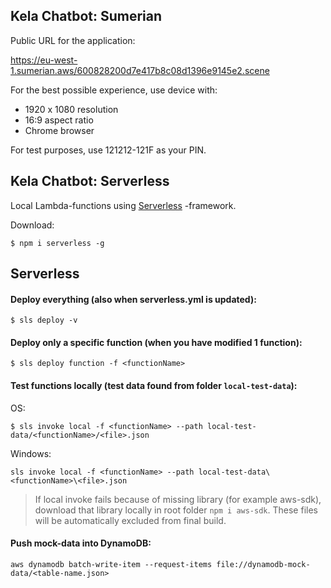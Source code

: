 Kela Chatbot: Sumerian
----------------------

Public URL for the application:

https://eu-west-1.sumerian.aws/600828200d7e417b8c08d1396e9145e2.scene

For the best possible experience, use device with:

- 1920 x 1080 resolution
- 16:9 aspect ratio
- Chrome browser

For test purposes, use 121212-121F as your PIN.

Kela Chatbot: Serverless
------------------------

Local Lambda-functions using [Serverless](https://serverless.com/) -framework.

Download: 
```
$ npm i serverless -g
```


Serverless
----------

#### Deploy everything (also when serverless.yml is updated): 

```
$ sls deploy -v
```

#### Deploy only a specific function (when you have modified 1 function): 
```
$ sls deploy function -f <functionName>
```

#### Test functions locally (test data found from folder `local-test-data`):

OS: 
```
$ sls invoke local -f <functionName> --path local-test-data/<functionName>/<file>.json
```

Windows:
```
sls invoke local -f <functionName> --path local-test-data\<functionName>\<file>.json
```
> If local invoke fails because of missing library (for example aws-sdk), download that 
> library locally in root folder `npm i aws-sdk`. These files will be automatically excluded 
> from final build.

#### Push mock-data into DynamoDB:

```
aws dynamodb batch-write-item --request-items file://dynamodb-mock-data/<table-name.json>
```
